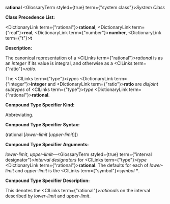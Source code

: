**rational** <GlossaryTerm styled={true} term={"system class"}><i>System Class</i></GlossaryTerm> 



**Class Precedence List:** 



<DictionaryLink  term={"rational"}><b>rational</b></DictionaryLink>, <DictionaryLink  term={"real"}><b>real</b></DictionaryLink>, <DictionaryLink  term={"number"}><b>number</b></DictionaryLink>, <DictionaryLink  term={"t"}><b>t</b></DictionaryLink> 



**Description:** 



The canonical representation of a <ClLinks  term={"rational"}><i>rational</i></ClLinks> is as an *integer* if its value is integral, and otherwise as a <ClLinks  term={"ratio"}><i>ratio</i></ClLinks>. 



The <ClLinks  term={"type"}><i>types</i></ClLinks> <DictionaryLink  term={"integer"}><b>integer</b></DictionaryLink> and <DictionaryLink  term={"ratio"}><b>ratio</b></DictionaryLink> are *disjoint subtypes* of <ClLinks  term={"type"}><i>type</i></ClLinks> <DictionaryLink  term={"rational"}><b>rational</b></DictionaryLink>. 



**Compound Type Specifier Kind:** 



Abbreviating. 



**Compound Type Specifier Syntax:** 



(rational [*lower-limit* [*upper-limit*]]) 



**Compound Type Specifier Arguments:** 



*lower-limit*, *upper-limit*—<GlossaryTerm styled={true} term={"interval designator"}><i>interval designators</i></GlossaryTerm> for <ClLinks  term={"type"}><i>type</i></ClLinks> <DictionaryLink  term={"rational"}><b>rational</b></DictionaryLink>. The defaults for each of *lower-limit* and *upper-limit* is the <ClLinks  term={"symbol"}><i>symbol</i></ClLinks> **\***. 



**Compound Type Specifier Description:** 



This denotes the <ClLinks  term={"rational"}><i>rationals</i></ClLinks> on the interval described by *lower-limit* and *upper-limit*. 



